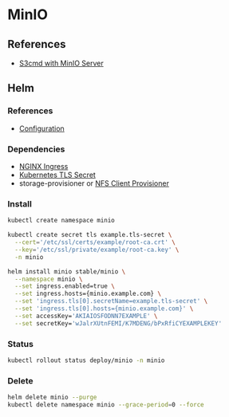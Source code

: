 # MinIO

## References

- [S3cmd with MinIO Server](https://docs.min.io/docs/s3cmd-with-minio)

## Helm

### References

- [Configuration](https://github.com/helm/charts/tree/master/stable/minio#configuration)

### Dependencies

- [NGINX Ingress](/nginx-ingress.md)
- [Kubernetes TLS Secret](/k8s-tls-secret.md)
- storage-provisioner or [NFS Client Provisioner](/nfs-client-provisioner.md)

### Install

```sh
kubectl create namespace minio
```

```sh
kubectl create secret tls example.tls-secret \
  --cert='/etc/ssl/certs/example/root-ca.crt' \
  --key='/etc/ssl/private/example/root-ca.key' \
  -n minio
```

```sh
helm install minio stable/minio \
  --namespace minio \
  --set ingress.enabled=true \
  --set ingress.hosts={minio.example.com} \
  --set 'ingress.tls[0].secretName=example.tls-secret' \
  --set 'ingress.tls[0].hosts={minio.example.com}' \
  --set accessKey='AKIAIOSFODNN7EXAMPLE' \
  --set secretKey='wJalrXUtnFEMI/K7MDENG/bPxRfiCYEXAMPLEKEY'
```

### Status

```sh
kubectl rollout status deploy/minio -n minio
```

### Delete

```sh
helm delete minio --purge
kubectl delete namespace minio --grace-period=0 --force
```
